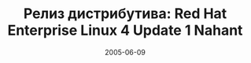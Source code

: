 ---
layout: post
title:  "Релиз дистрибутива: Red Hat Enterprise Linux 4 Update 1 Nahant"
date: 2005-06-09   
---
